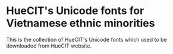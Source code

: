 # HueCIT's Unicode fonts for Vietnamese ethnic minorities

This is the collection of HueCIT's Unicode fonts which used to be downloaded from HueCIT website.
